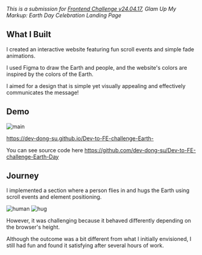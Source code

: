 

_This is a submission for [Frontend Challenge v24.04.17](https://dev.to/devteam/join-us-for-the-next-frontend-challenge-earth-day-edition-52e4), Glam Up My Markup: Earth Day Celebration Landing Page_

## What I Built
I created an interactive website featuring fun scroll events and simple fade animations. 

I used Figma to draw the Earth and people, and the website's colors are inspired by the colors of the Earth. 

I aimed for a design that is simple yet visually appealing and effectively communicates the message!

<!-- Tell us what you built and what you were looking to achieve. -->

## Demo
![main](https://dev-to-uploads.s3.amazonaws.com/uploads/articles/efqhnbq773gvl6bmzyg6.png)
<!-- Show us your project! You can directly embed an editor into this post (see the FAQ section from the challenge page) or you can share an image of your project and share a public link to the code. -->

https://dev-dong-su.github.io/Dev-to-FE-challenge-Earth-

You can see source code here
https://github.com/dev-dong-su/Dev-to-FE-challenge-Earth-Day
## Journey
<!-- Tell us about your process, what you learned, anything you are particularly proud of, what you hope to do next, etc. -->

I implemented a section where a person flies in and hugs the Earth using scroll events and element positioning. 

![human](https://dev-to-uploads.s3.amazonaws.com/uploads/articles/665cu7q8yprn49g78v8j.png)
![hug](https://dev-to-uploads.s3.amazonaws.com/uploads/articles/fi4q894v730bjzxvmm2p.png)



However, it was challenging because it behaved differently depending on the browser's height. 

Although the outcome was a bit different from what I initially envisioned, I still had fun and found it satisfying after several hours of work.

<!-- Team Submissions: Please pick one member to publish the submission and credit teammates by listing their DEV usernames directly in the body of the post. -->

<!-- We encourage you to consider adding a license for your code. -->

<!-- Don't forget to add a cover image to your post (if you want). -->


<!-- Thanks for participating! -->